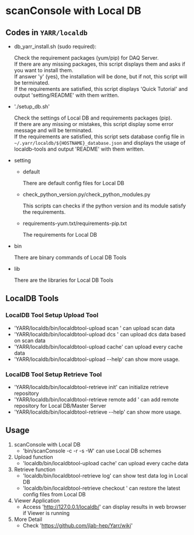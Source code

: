 # scanConsole with Local DB

## Codes in `YARR/localdb`

- db_yarr_install.sh (sudo required): 

   Check the requirement packages (yum/pip) for DAQ Server.<br>
   If there are any missing packages, this script displays them and asks if you want to install them.<br>
   If answer 'y' (yes), the installation will be done, but if not, this script will be terminated.<br>
   If the requirements are satisfied, this script displays 'Quick Tutorial' and output 'setting/README' with them written.

- './setup_db.sh'

   Check the settings of Local DB and requirements packages (pip). <br>
   If there are any missing or mistakes, this script display some error message and will be terminated.<br>
   If the requirements are satisfied, this script sets database config file in `~/.yarr/localdb/${HOSTNAME}_database.json` and displays the usage of localdb-tools and output 'README' with them written.

- setting

   - default
      
      There are default config files for Local DB

   - check_python_version.py/check_python_modules.py

      This scripts can checks if the python version and its module satisfy the requirements. 

   - requirements-yum.txt/requirements-pip.txt

      The requirements for Local DB

- bin

   There are binary commands of Local DB Tools

- lib 

   There are the libraries for Local DB Tools

## LocalDB Tools

### LocalDB Tool Setup Upload Tool

- 'YARR/localdb/bin/localdbtool-upload scan <path to result directory>' can upload scan data
- 'YARR/localdb/bin/localdbtool-upload dcs <path to result directory>' can upload dcs data based on scan data
- 'YARR/localdb/bin/localdbtool-upload cache' can upload every cache data
- 'YARR/localdb/bin/localdbtool-upload --help' can show more usage.

### LocalDB Tool Setup Retrieve Tool
- 'YARR/localdb/bin/localdbtool-retrieve init' can initialize retrieve repository
- 'YARR/localdb/bin/localdbtool-retrieve remote add <remote name>' can add remote repository for Local DB/Master Server
- 'YARR/localdb/bin/localdbtool-retrieve --help' can show more usage.

## Usage
1. scanConsole with Local DB
   - 'bin/scanConsole -c <conn> -r <ctr> -s <scan> -W' can use Local DB schemes
2. Upload function
   - 'localdb/bin/localdbtool-upload cache' can upload every cache data
3. Retrieve function
   - 'localdb/bin/localdbtool-retrieve log' can show test data log in Local DB
   - 'localdb/bin/localdbtool-retrieve checkout <module name>' can restore the latest config files from Local DB
4. Viewer Application
   - Access 'http://127.0.0.1/localdb/' can display results in web browser if Viewer is running
5. More Detail
   - Check 'https://github.com/jlab-hep/Yarr/wiki'

